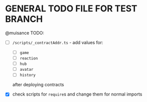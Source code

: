 # GENERAL TODO FILE FOR TEST BRANCH

@muisance TODO:

* [ ] `/scripts/_contractAddr.ts` - add values for:

  * [ ] `game`
  * [ ] `reaction`
  * [ ] `hub`
  * [ ] `avatar`
  * [ ] `history`

  after deploying contracts

* [x] check scripts for `require`s and change them for normal imports
